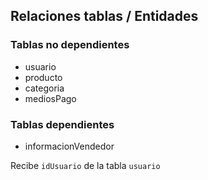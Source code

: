 ## Relaciones tablas / Entidades

### Tablas no dependientes
* usuario
* producto
* categoria
* mediosPago


### Tablas dependientes


* informacionVendedor

Recibe `idUsuario` de la tabla `usuario`
